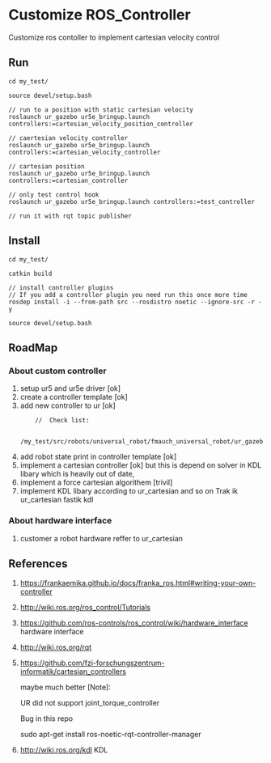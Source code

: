 # Customize ROS_Controller

Customize ros contoller to implement cartesian velocity control

## Run

```
cd my_test/

source devel/setup.bash

// run to a position with static cartesian velocity  
roslaunch ur_gazebo ur5e_bringup.launch controllers:=cartesian_velocity_position_controller

// caertesian velocity controller 
roslaunch ur_gazebo ur5e_bringup.launch controllers:=cartesian_velocity_controller

// cartesian position 
roslaunch ur_gazebo ur5e_bringup.launch controllers:=cartesian_controller

// only test control hook
roslaunch ur_gazebo ur5e_bringup.launch controllers:=test_controller

// run it with rqt topic publisher 

```

## Install 

```
cd my_test/

catkin build

// install controller plugins 
// If you add a controller plugin you need run this once more time
rosdep install -i --from-path src --rosdistro noetic --ignore-src -r -y

source devel/setup.bash
```
## RoadMap

### About custom controller 

1. setup ur5 and ur5e driver [ok]
2. create a controller template [ok]
3. add new controller to ur [ok]
    ```
        //  Check list:
        
        /my_test/src/robots/universal_robot/fmauch_universal_robot/ur_gazebo/config/ur5e_controllers.yaml
    ```
4. add robot state print in controller template [ok]
5. implement a cartesian controller [ok] but this is depend on solver in KDL libary which is heavily out of date, 
6. implement a force cartesian algorithem [trivil]
7. implement KDL libary according to ur_cartesian and so on 
    Trak ik 
    ur_cartesian
    fastik
    kdl

### About hardware interface 

1. customer a robot hardware reffer to ur_cartesian


## References

1. https://frankaemika.github.io/docs/franka_ros.html#writing-your-own-controller
2. http://wiki.ros.org/ros_control/Tutorials 
3. https://github.com/ros-controls/ros_control/wiki/hardware_interface hardware interface
4. http://wiki.ros.org/rqt
5. https://github.com/fzi-forschungszentrum-informatik/cartesian_controllers 

    maybe much better [Note]: 
    
    UR did not support joint_torque_controller

    Bug in this repo

    sudo apt-get install ros-noetic-rqt-controller-manager
6. http://wiki.ros.org/kdl KDL

